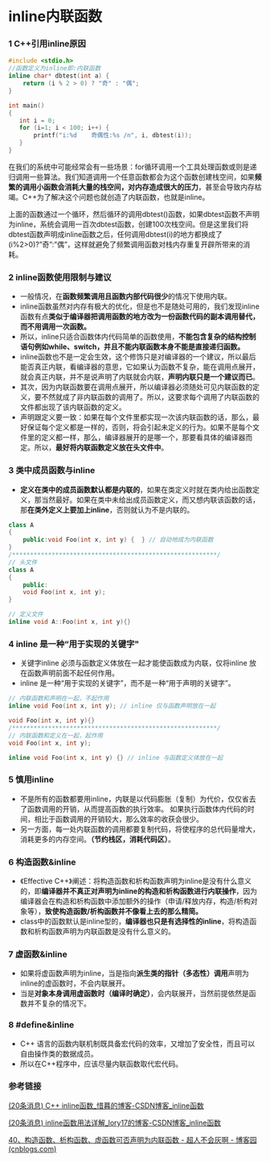 # inline内联函数

### 1 C++引用inline原因

```cpp
#include <stdio.h>
//函数定义为inline即:内联函数
inline char* dbtest(int a) {
    return (i % 2 > 0) ? "奇" : "偶";
} 

int main()
{
   int i = 0;
   for (i=1; i < 100; i++) {
       printf("i:%d    奇偶性:%s /n", i, dbtest(i));    
   }
}
```

在我们的系统中可能经常会有一些场景：for循环调用一个工具处理函数或则是递归调用一些算法。我们知道调用一个任意函数都会为这个函数创建栈空间，如果**频繁的调用小函数会消耗大量的栈空间，对内存造成很大的压力**，甚至会导致内存枯竭。C++为了解决这个问题也就创造了内联函数，也就是inline。

上面的函数通过一个循环，然后循环的调用dbtest()函数，如果dbtest函数不声明为inline，系统会调用一百次dbtest函数，创建100次栈空间。但是这里我们将dbtest函数声明成inline函数之后，任何调用dbtest(i)的地方都换成了(i%2>0)?”奇”:”偶”，这样就避免了频繁调用函数对栈内存重复开辟所带来的消耗。

### 2 inline函数使用限制与建议

- 一般情况，在**函数频繁调用且函数内部代码很少**的情况下使用内联。
- inline函数虽然对内存有极大的优化，但是也不是随处可用的，我们发现inline函数有点**类似于编译器把调用函数的地方改为一份函数代码的副本调用替代，而不用调用一次函数。**
- 所以，inline只适合函数体内代码简单的函数使用，**不能包含复杂的结构控制语句例如while、switch，并且不能内联函数本身不能是直接递归函数。**
- inline函数也不是一定会生效，这个修饰只是对编译器的一个建议，所以最后能否真正内联，看编译器的意思，它如果认为函数不复杂，能在调用点展开，就会真正内联，并不是说声明了内联就会内联，**声明内联只是一个建议而已**。
- 其次，因为内联函数要在调用点展开，所以编译器必须随处可见内联函数的定义，要不然就成了非内联函数的调用了。所以，这要求每个调用了内联函数的文件都出现了该内联函数的定义。
- 声明跟定义要一致：如果在每个文件里都实现一次该内联函数的话，那么，最好保证每个定义都是一样的，否则，将会引起未定义的行为。如果不是每个文件里的定义都一样，那么，编译器展开的是哪一个，那要看具体的编译器而定。所以，**最好将内联函数定义放在头文件中**。

### 3 类中成员函数与inline

- **定义在类中的成员函数默认都是内联的**，如果在类定义时就在类内给出函数定义，那当然最好。如果在类中未给出成员函数定义，而又想内联该函数的话，那**在类外定义上要加上inline**，否则就认为不是内联的。

```cpp
class A
{
    public:void Foo(int x, int y) {  } // 自动地成为内联函数
}
/*********************************************************/
// 头文件
class A
{
    public:
    void Foo(int x, int y);
}

// 定义文件
inline void A::Foo(int x, int y){} 
```

### 4 inline 是一种“用于实现的关键字"

- 关键字inline 必须与函数定义体放在一起才能使函数成为内联，仅将inline 放在函数声明前面不起任何作用。
- inline 是一种“用于实现的关键字”，而不是一种“用于声明的关键字”。

```cpp
// 内联函数和声明在一起，不起作用
inline void Foo(int x, int y); // inline 仅与函数声明放在一起

void Foo(int x, int y){}
/*********************************************************/
// 内联函数和定义在一起，起作用
void Foo(int x, int y);

inline void Foo(int x, int y) {} // inline 与函数定义体放在一起
```

### 5 慎用inline

- 不是所有的函数都要用inline，内联是以代码膨胀（复制）为代价，仅仅省去了函数调用的开销，从而提高函数的执行效率。 如果执行函数体内代码的时间，相比于函数调用的开销较大，那么效率的收获会很少。
- 另一方面，每一处内联函数的调用都要复制代码，将使程序的总代码量增大，消耗更多的内存空间。**（节约栈区，消耗代码区）**。

### 6 构造函数&inline 

- 《Effective C++》阐述：将构造函数和析构函数声明为inline是没有什么意义的，即**编译器并不真正对声明为inline的构造和析构函数进行内联操作**，因为编译器会在构造和析构函数中添加额外的操作（申请/释放内存，构造/析构对象等），**致使构造函数/析构函数并不像看上去的那么精简。**
- class中的函数默认是inline型的，**编译器也只是有选择性的inline**，将构造函数和析构函数声明为内联函数是没有什么意义的。

### 7 虚函数&inline 

- 如果将虚函数声明为inline，当是指向**派生类的指针（多态性）调用**声明为inline的虚函数时，不会内联展开。
- 当是**对象本身调用虚函数时（编译时确定）**，会内联展开，当然前提依然是函数并不复杂的情况下。

### 8 #define&inline

- C++ 语言的函数内联机制既具备宏代码的效率，又增加了安全性，而且可以自由操作类的数据成员。
- 所以在C++程序中，应该尽量内联函数取代宏代码。

### 参考链接

[(20条消息) C++ inline函数_惜暮的博客-CSDN博客_inline函数](https://blog.csdn.net/u010853261/article/details/84940716)

[(20条消息) inline函数用法详解_lory17的博客-CSDN博客_inline函数](https://blog.csdn.net/lory17/article/details/74171059?spm=1001.2101.3001.6650.6&depth_1-utm_relevant_index=8)

[40、构造函数、析构函数、虚函数可否声明为内联函数 - 超人不会灰啊 - 博客园 (cnblogs.com)](https://www.cnblogs.com/crbhf/p/14939164.html)
